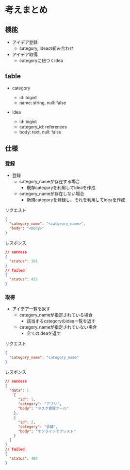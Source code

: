 # 考えまとめ
## 機能
- アイデア登録
  - category, ideaの組み合わせ
- アイデア取得
  - categoryに紐づくidea

## table
- category
  - id: bigint
  - name: string, null: false

- idea
  - id: bigint
  - category_id: references
  - body: text, null: false

## 仕様
### 登録
- 登録
  - category_nameが存在する場合
    - 既存categoryを利用してideaを作成
  - category_nameが存在しない場合
    - 新規categoryを登録し、それを利用してideaを作成

リクエスト
```json
{
  "category_name": "<catgeory_name>",
  "body": "<body>"
}
```
レスポンス
```json
// success
{
  "status": 201
}
// failed
{
  "status": 422
}
```

### 取得
- アイデア一覧を返す
  - category_nameが指定されている場合
    - 該当するcategoryのidea一覧を返す
  - category_nameが指定されていない場合
    - 全てのideaを返す

リクエスト
```json
{
  "category_name": "category_name"
}
```
レスポンス
```json
// success
{
  "data": [
    {
      "id": 1,
      "category": "アプリ",
      "body": "タスク管理ツール"
    },
    {
      "id": 2,
      "category": "会議",
      "body": "オンラインでブレスト"
    }
  ]
}
// failed
{
  "status": 404
}
```
